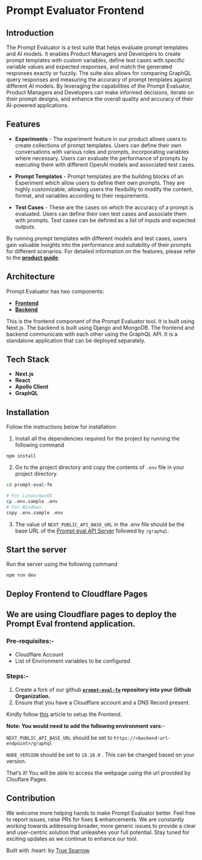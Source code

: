 # Prompt Evaluator Frontend

## Introduction

The Prompt Evaluator is a test suite that helps evaluate prompt templates and AI models. It enables Product Managers and Developers to create prompt templates with custom variables, define test cases with specific variable values and expected responses, and match the generated responses exactly or fuzzily. The suite also allows for comparing GraphQL query responses and measuring the accuracy of prompt templates against different AI models. By leveraging the capabilities of the Prompt Evaluator, Product Managers and Developers can make informed decisions, iterate on their prompt designs, and enhance the overall quality and accuracy of their AI-powered applications.

## Features

- **Experiments** - The experiment feature in our product allows users to create collections of prompt templates. Users can define their own conversations with various roles and prompts, incorporating variables where necessary. Users can evaluate the performance of prompts by executing them with different OpenAI models and associated test cases. 

- **Prompt Templates** - Prompt templates are the building blocks of an Experiment which allow users to define their own prompts. They are highly customizable, allowing users the flexibility to modify the content, format, and variables according to their requirements. 

- **Test Cases** - These are the cases on which the accuracy of a prompt is evaluated. Users can define their own test cases and associate them with prompts. Test cases can be defined as a list of inputs and expected outputs. 

By running prompt templates with different models and test cases, users gain valuable insights into the performance and suitability of their prompts for different scenarios. For detailed information on the features, please refer to the [**product guide**](https://github.com/TrueSparrowSystems/prompt-eval-be/blob/master/docs/productGuide.md).

## Architecture

Prompt Evaluator has two components:

- [**Frontend**](https://github.com/TrueSparrowSystems/prompt-eval-fe)
- [**Backend**](https://github.com/TrueSparrowSystems/prompt-eval-be)

This is the frontend component of the Prompt Evaluator tool. It is built using Next.js. The backend is built using Django and MongoDB. The frontend and backend communicate with each other using the GraphQL API. It is a standalone application that can be deployed separately.

## Tech Stack

- **Next.js**
- **React**
- **Apollo Client**
- **GraphQL**

## Installation

Follow the instructions below for installation:

1. Install all the dependencies required for the project by running the following command
```
npm install
```
2. Go to the project directory and copy the contents of `.env` file in your project directory.

```sh { language=sh }
cd prompt-eval-fe

# For Linux/macOS
cp .env.sample .env
# For Windows
copy .env.sample .env
```

3. The value of `NEXT_PUBLIC_API_BASE_URL` in the .env file should be the base URL of the [Prompt eval API Server](https://github.com/TrueSparrowSystems/prompt-eval-be) followed by `/graphql`.

## Start the server

Run the server using the following command

```
npm run dev
```

## Deploy  Frontend to Cloudflare Pages

## We are using Cloudflare pages to deploy the Prompt Eval frontend application.

### Pre-requisites:-

- Cloudflare Account
- List of Environment variables to be configured

### Steps:-

1. Create a fork of our github **[`prompt-eval-fe`](https://github.com/TrueSparrowSystems/prompt-eval-fe/tree/documentation) repository into your Github Organization.** 
2. Ensure that you have a Cloudflare account and a DNS Record present.

 Kindly follow [this](https://developers.cloudflare.com/pages/get-started/guide/) article to setup the Frontend. 

**Note: You would need to add the following environment vars**:-

 `NEXT_PUBLIC_API_BASE_URL` should be set to `https://<backend-url-endpoint>/graphql`

 `NODE_VERSION` should be set to `18.16.0` . This can be changed based on your version. 

That’s it! You will be able to access the webpage using the url provided by Clouflare Pages.

## Contribution

We welcome more helping hands to make Prompt Evaluator better. Feel free to report issues, raise PRs for fixes & enhancements. We are constantly working towards addressing broader, more generic issues to provide a clear and user-centric solution that unleashes your full potential. Stay tuned for exciting updates as we continue to enhance our tool.

<p align="left">Built with :heart: by <a href="https://truesparrow.com/" target="_blank">True Sparrow</a></p>

